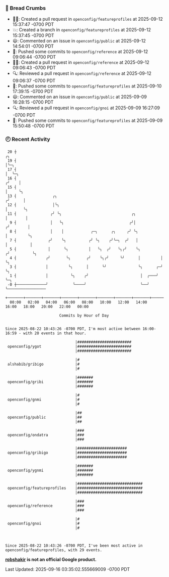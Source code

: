 ### 🍞 Bread Crumbs

 * ✍🏼: Created a pull request in `openconfig/featureprofiles` at 2025-09-12 15:37:47 -0700 PDT
 * 💥: Created a branch in `openconfig/featureprofiles` at 2025-09-12 15:37:45 -0700 PDT
 * 😃: Commented on an issue in `openconfig/public` at 2025-09-12 14:54:01 -0700 PDT
 * 🚢: Pushed some commits to `openconfig/reference` at 2025-09-12 09:06:44 -0700 PDT
 * ✍🏼: Created a pull request in `openconfig/reference` at 2025-09-12 09:06:43 -0700 PDT
 * 🔍: Reviewed a pull request in  `openconfig/reference` at 2025-09-12 09:06:37 -0700 PDT
 * 🚢: Pushed some commits to `openconfig/featureprofiles` at 2025-09-10 17:39:15 -0700 PDT
 * 😃: Commented on an issue in `openconfig/public` at 2025-09-09 16:28:15 -0700 PDT
 * 🔍: Reviewed a pull request in  `openconfig/gnoi` at 2025-09-09 16:27:09 -0700 PDT
 * 🚢: Pushed some commits to `openconfig/featureprofiles` at 2025-09-09 15:50:48 -0700 PDT

### 🕘 Recent Activity
```
 20 ┼                                                                    ╭╮
 19 ┤                                                                    │╰─╮
 17 ┤                                                                    │  ╰─╮
 16 ┤                                                                   ╭╯    │
 15 ┤                                                                   │     ╰╮
 13 ┤                ╭╮                                                ╭╯      │
 12 ┤                │╰╮                                               │       ╰╮
 11 ┤               ╭╯ ╰╮                               ╭╮             │        │
  9 ┤               │   ╰╮                             ╭╯│            ╭╯        │
  8 ┤               │    │            ╭─╮      ╭╮     ╭╯ ╰╮           │         ╰╮
  7 ┤              ╭╯    ╰╮          ╭╯ ╰╮    ╭╯╰─╮  ╭╯   │           │          │
  5 ┤              │      ╰╮         │   ╰╮  ╭╯   ╰╮╭╯    ╰╮         ╭╯          ╰╮
  4 ┤             ╭╯       ╰╮       ╭╯    ╰╮╭╯     ╰╯      │         │            ╰╮
  3 ┤             │         ╰╮      │      ╰╯              ╰╮      ╭─╯             ╰╮
  1 ┤             │          ╰╮    ╭╯                       │  ╭───╯                ╰─╮
 -0 ┼─────────────╯           ╰────╯                        ╰──╯                      ╰─────────────────
    +───────+───────+───────+───────+───────+───────+───────+───────+───────+───────+───────+───────+────
  00:00   02:00   04:00   06:00   08:00   10:00   12:00   14:00   16:00   18:00   20:00   22:00   00:00   

						Commits by Hour of Day


Since 2025-08-22 10:43:26 -0700 PDT, I'm most active between 16:00-16:59 - with 20 events in that hour.

```



```
                               |########################
 openconfig/ygot               |########################
                               |########################

                               |#
 alshabib/gribigo              |#
                               |#

                               |#######
 openconfig/gribi              |#######
                               |#######

                               |#
 openconfig/gnmi               |#
                               |#

                               |##
 openconfig/public             |##
                               |##

                               |###
 openconfig/ondatra            |###
                               |###

                               |######################
 openconfig/gribigo            |######################
                               |######################

                               |#######
 openconfig/ygnmi              |#######
                               |#######

                               |#############################
 openconfig/featureprofiles    |#############################
                               |#############################

                               |###
 openconfig/reference          |###
                               |###

                               |#
 openconfig/gnoi               |#
                               |#



Since 2025-08-22 10:43:26 -0700 PDT, I've been most active in openconfig/featureprofiles, with 29 events.

```
**[robshakir](mailto:robjs@google.com) is not an official Google product.**  


Last Updated: 2025-09-16 03:35:02.555669009 -0700 PDT
